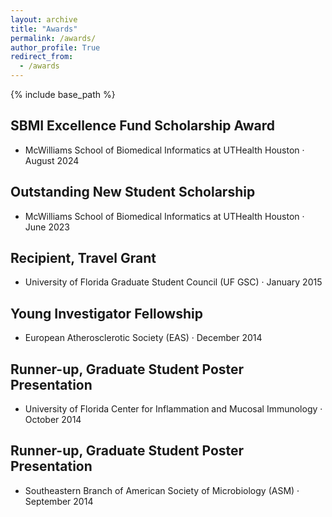 ```yaml
---
layout: archive
title: "Awards"
permalink: /awards/
author_profile: True
redirect_from:
  - /awards
---
```


{% include base_path %}

## SBMI Excellence Fund Scholarship Award
- McWilliams School of Biomedical Informatics at UTHealth Houston · August 2024

## Outstanding New Student Scholarship
- McWilliams School of Biomedical Informatics at UTHealth Houston · June 2023

## Recipient, Travel Grant
- University of Florida Graduate Student Council (UF GSC) · January 2015

## Young Investigator Fellowship
- European Atherosclerotic Society (EAS) · December 2014

## Runner-up, Graduate Student Poster Presentation
- University of Florida Center for Inflammation and Mucosal Immunology · October 2014

## Runner-up, Graduate Student Poster Presentation
- Southeastern Branch of American Society of Microbiology (ASM) · September 2014
